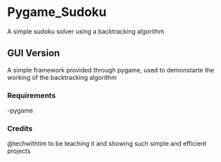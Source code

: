 # Pygame_Sudoku
A simple sudoku solver using a backtracking algorithm

## GUI Version
A simple framework provided through pygame, used to demonstarte the working of the backtracking algorithm

### Requirements
-pygame

### Credits 
@techwithtim to be teaching it and showing such simple and efficient projects
